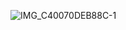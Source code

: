 ![IMG_C40070DEB88C-1](https://github.com/user-attachments/assets/d0bdb6e8-b68d-44fa-9696-5956a09a1976)
